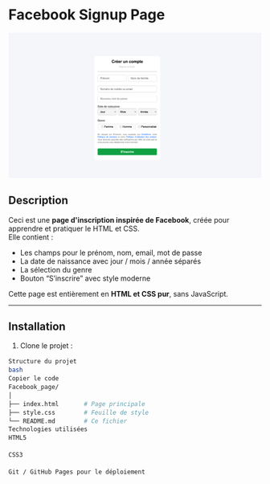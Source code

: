 # Facebook Signup Page

![Aperçu](Capture%20d’écran%202025-10-10%20à%2019.42.42.png) <!-- remplace par ton image si tu veux -->

## Description
Ceci est une **page d'inscription inspirée de Facebook**, créée pour apprendre et pratiquer le HTML et CSS.  
Elle contient :
- Les champs pour le prénom, nom, email, mot de passe
- La date de naissance avec jour / mois / année séparés
- La sélection du genre
- Bouton “S’inscrire” avec style moderne

Cette page est entièrement en **HTML et CSS pur**, sans JavaScript.

---

## Installation

1. Clone le projet :
```bash
Structure du projet
bash
Copier le code
Facebook_page/
│
├── index.html       # Page principale
├── style.css        # Feuille de style
└── README.md        # Ce fichier
Technologies utilisées
HTML5

CSS3

Git / GitHub Pages pour le déploiement

